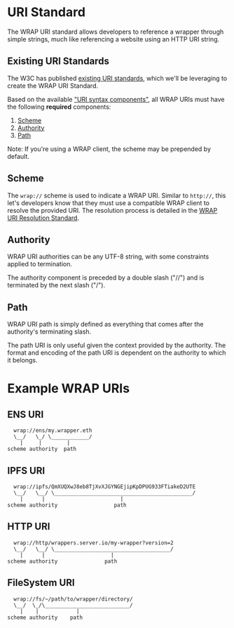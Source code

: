 # URI Standard

The WRAP URI standard allows developers to reference a wrapper through simple strings, much like referencing a website using an HTTP URI string.

## Existing URI Standards
The W3C has published [existing URI standards](https://www.rfc-editor.org/rfc/rfc3986), which we'll be leveraging to create the WRAP URI Standard.

Based on the available ["URI syntax components"](https://www.rfc-editor.org/rfc/rfc3986#section-3), all WRAP URIs must have the following **required** components:
1. [Scheme](https://www.rfc-editor.org/rfc/rfc3986#section-3.1)
2. [Authority](https://www.rfc-editor.org/rfc/rfc3986#section-3.2)
3. [Path](https://www.rfc-editor.org/rfc/rfc3986#section-4.2)

Note: If you're using a WRAP client, the scheme may be prepended by default.

## Scheme
The `wrap://` scheme is used to indicate a WRAP URI. Similar to `http://`, this let's developers know that they must use a compatible WRAP client to resolve the provided URI. The resolution process is detailed in the [WRAP URI Resolution Standard](TODO).

## Authority
WRAP URI authorities can be any UTF-8 string, with some constraints applied to termination.

The authority component is preceded by a double slash ("//") and is terminated by the next slash ("/").

## Path
WRAP URI path is simply defined as everything that comes after the authority's terminating slash.

The path URI is only useful given the context provided by the authority. 
The format and encoding of the path URI is dependent on the authority to which it belongs.

# Example WRAP URIs
## ENS URI
```
  wrap://ens/my.wrapper.eth
  \__/   \_/ \____________/
    |     |        |
scheme authority  path
```

## IPFS URI
```
  wrap://ipfs/QmXUQXwJ8eb8TjXvXJGYNGEjipKpDPUG933FTiakeD2UTE
  \__/   \__/ \____________________________________________/
    |      |                        |
scheme authority                  path
```

## HTTP URI
```
  wrap://http/wrappers.server.io/my-wrapper?version=2
  \__/   \__/ \_____________________________________/
    |      |                     |
scheme authority               path
```

## FileSystem URI
```
  wrap://fs/~/path/to/wrapper/directory/
  \__/  \_/\___________________________/
    |    |            |
scheme authority    path
```
